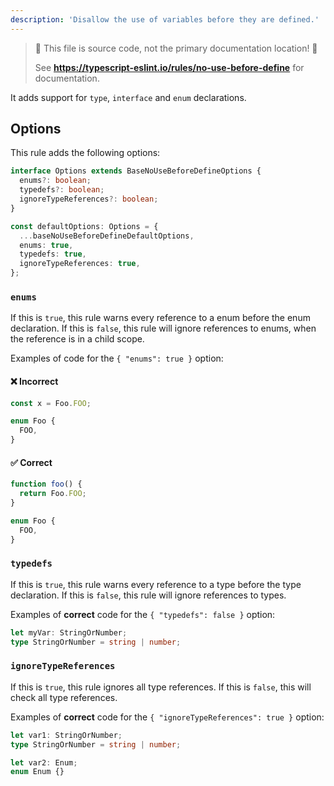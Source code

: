 ```yaml
---
description: 'Disallow the use of variables before they are defined.'
---
```


> 🛑 This file is source code, not the primary documentation location! 🛑
>
> See **https://typescript-eslint.io/rules/no-use-before-define** for documentation.

It adds support for `type`, `interface` and `enum` declarations.

## Options

This rule adds the following options:

```ts
interface Options extends BaseNoUseBeforeDefineOptions {
  enums?: boolean;
  typedefs?: boolean;
  ignoreTypeReferences?: boolean;
}

const defaultOptions: Options = {
  ...baseNoUseBeforeDefineDefaultOptions,
  enums: true,
  typedefs: true,
  ignoreTypeReferences: true,
};
```

### `enums`

<!-- insert option description -->

If this is `true`, this rule warns every reference to a enum before the enum declaration.
If this is `false`, this rule will ignore references to enums, when the reference is in a child scope.

Examples of code for the `{ "enums": true }` option:

<!--tabs-->

#### ❌ Incorrect

```ts option='{ "enums": true }'
const x = Foo.FOO;

enum Foo {
  FOO,
}
```

#### ✅ Correct

```ts option='{ "enums": false }'
function foo() {
  return Foo.FOO;
}

enum Foo {
  FOO,
}
```

<!--/tabs-->

### `typedefs`

<!-- insert option description -->

If this is `true`, this rule warns every reference to a type before the type declaration.
If this is `false`, this rule will ignore references to types.

Examples of **correct** code for the `{ "typedefs": false }` option:

```ts option='{ "typedefs": false }' showPlaygroundButton
let myVar: StringOrNumber;
type StringOrNumber = string | number;
```

### `ignoreTypeReferences`

<!-- insert option description -->

If this is `true`, this rule ignores all type references.
If this is `false`, this will check all type references.

Examples of **correct** code for the `{ "ignoreTypeReferences": true }` option:

```ts option='{ "ignoreTypeReferences": true }' showPlaygroundButton
let var1: StringOrNumber;
type StringOrNumber = string | number;

let var2: Enum;
enum Enum {}
```
